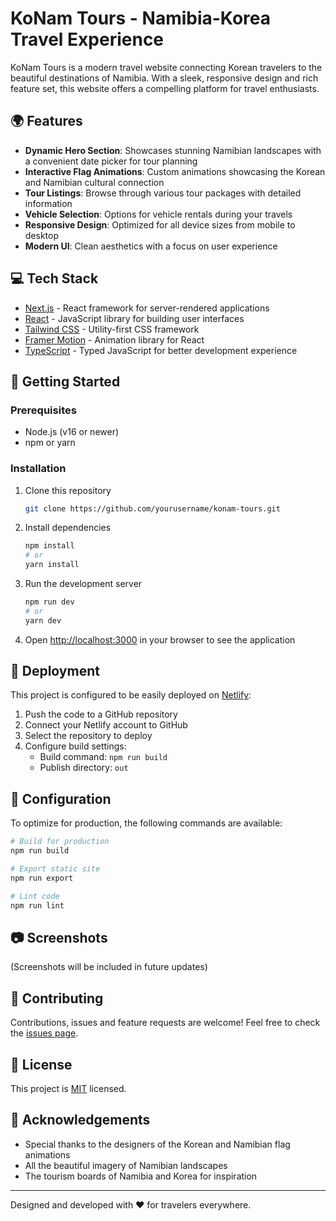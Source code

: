 # KoNam Tours - Namibia-Korea Travel Experience

KoNam Tours is a modern travel website connecting Korean travelers to the beautiful destinations of Namibia. With a sleek, responsive design and rich feature set, this website offers a compelling platform for travel enthusiasts.

## 🌍 Features

- **Dynamic Hero Section**: Showcases stunning Namibian landscapes with a convenient date picker for tour planning
- **Interactive Flag Animations**: Custom animations showcasing the Korean and Namibian cultural connection
- **Tour Listings**: Browse through various tour packages with detailed information
- **Vehicle Selection**: Options for vehicle rentals during your travels
- **Responsive Design**: Optimized for all device sizes from mobile to desktop
- **Modern UI**: Clean aesthetics with a focus on user experience

## 💻 Tech Stack

- [Next.js](https://nextjs.org/) - React framework for server-rendered applications
- [React](https://reactjs.org/) - JavaScript library for building user interfaces
- [Tailwind CSS](https://tailwindcss.com/) - Utility-first CSS framework
- [Framer Motion](https://www.framer.com/motion/) - Animation library for React
- [TypeScript](https://www.typescriptlang.org/) - Typed JavaScript for better development experience

## 🚀 Getting Started

### Prerequisites

- Node.js (v16 or newer)
- npm or yarn

### Installation

1. Clone this repository
   ```bash
   git clone https://github.com/yourusername/konam-tours.git
   ```

2. Install dependencies
   ```bash
   npm install
   # or
   yarn install
   ```

3. Run the development server
   ```bash
   npm run dev
   # or
   yarn dev
   ```

4. Open [http://localhost:3000](http://localhost:3000) in your browser to see the application

## 📱 Deployment

This project is configured to be easily deployed on [Netlify](https://www.netlify.com/):

1. Push the code to a GitHub repository
2. Connect your Netlify account to GitHub
3. Select the repository to deploy
4. Configure build settings:
   - Build command: `npm run build`
   - Publish directory: `out`

## 🔧 Configuration

To optimize for production, the following commands are available:

```bash
# Build for production
npm run build

# Export static site
npm run export

# Lint code
npm run lint
```

## 📷 Screenshots

(Screenshots will be included in future updates)

## 🤝 Contributing

Contributions, issues and feature requests are welcome! Feel free to check the [issues page](https://github.com/yourusername/konam-tours/issues).

## 📝 License

This project is [MIT](https://opensource.org/licenses/MIT) licensed.

## 🌟 Acknowledgements

- Special thanks to the designers of the Korean and Namibian flag animations
- All the beautiful imagery of Namibian landscapes
- The tourism boards of Namibia and Korea for inspiration

---

Designed and developed with ❤️ for travelers everywhere.
